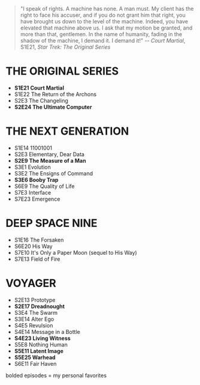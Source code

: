 > "I speak of rights. A machine has none. A man must. My client has the right to face his accuser, and if you do not grant him that right, you have brought us down to the level of the machine. Indeed, you have elevated that machine above us. I ask that my motion be granted, and more than that, gentlemen. In the name of humanity, fading in the shadow of the machine, I demand it. I demand it!" -- *Court Martial*, S1E21, *Star Trek: The Original Series*

# THE ORIGINAL SERIES

* **S1E21 Court Martial**
* S1E22 The Return of the Archons
* S2E3  The Changeling
* **S2E24 The Ultimate Computer**

# THE NEXT GENERATION

* S1E14 11001001
* S2E3  Elementary, Dear Data
* **S2E9  The Measure of a Man**
* S3E1  Evolution
* S3E2  The Ensigns of Command
* **S3E6  Booby Trap**
* S6E9  The Quality of Life
* S7E3  Interface
* S7E23 Emergence

# DEEP SPACE NINE

* S1E16 The Forsaken
* S6E20 His Way
* S7E10 It's Only a Paper Moon (sequel to His Way)
* S7E13 Field of Fire

# VOYAGER

* S2E13 Prototype
* **S2E17 Dreadnought**
* S3E4 The Swarm
* S3E14 Alter Ego
* S4E5  Revulsion
* S4E14 Message in a Bottle
* **S4E23 Living Witness**
* S5E8  Nothing Human
* **S5E11 Latent Image**
* **S5E25 Warhead**
* S6E11 Fair Haven

bolded episodes = my personal favorites

